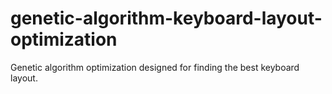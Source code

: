 # genetic-algorithm-keyboard-layout-optimization
Genetic algorithm optimization designed for finding the best keyboard layout.
